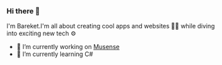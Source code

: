 ### Hi there 👋
I'm Bareket.I'm all about creating cool apps and websites 📱🌐 while diving into exciting new tech ⚙️ 

- 🔭 I’m currently working on [Musense](https://github.com/bareket123/final-Project)
- 🌱 I’m currently learning C#

